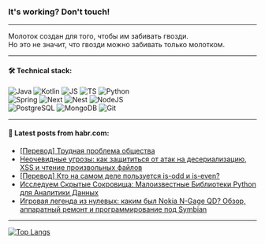 ### It's working? Don't touch!

---
Молоток создан для того, чтобы им забивать гвозди. <br>
Но это не значит, что гвозди можно забивать только молотком.

---

#### 🛠️ Technical stack:

![Java](https://img.shields.io/badge/Java-informational?logo=Oracle&style=flat&logoColor=white&color=FF4500)
![Kotlin](https://img.shields.io/badge/Kotlin-informational?logo=Kotlin&style=flat&logoColor=white&color=774D97)
![JS](https://img.shields.io/badge/JS-informational?logo=javaScript&style=flat&logoColor=black&color=F7Df1E)
![TS](https://img.shields.io/badge/TypeScript-informational?logo=typeScript&style=flat&logoColor=black&color=017acc)
![Python](https://img.shields.io/badge/Python-informational?logo=Python&style=flat&logoColor=black&color=ffdd54) <br>
![Spring](https://img.shields.io/badge/SpringBoot-informational?logo=SpringBoot&style=flat&logoColor=white&color=6DB33F) 
![Next](https://img.shields.io/badge/Next.js-informational?logo=Next.js&style=flat&logoColor=white&color=3671a1)
![Nest](https://img.shields.io/badge/NestJS-informational?logo=NestJS&style=flat&logoColor=white&color=E0234E)
![NodeJS](https://img.shields.io/badge/NodeJS-informational?logo=node.js&style=flat&logoColor=white&color=70A760) <br>
![PostgreSQL](https://img.shields.io/badge/PostgreSQL-informational?logo=PostgreSQL&style=flat&logoColor=white&color=DAA520)
![MongoDB](https://img.shields.io/badge/MongoDB-informational?logo=MongoDB&style=flat&logoColor=white&color=870000)
![Git](https://img.shields.io/badge/Git-informational?logo=git&style=flat&logoColor=white&color=f74e28)

___

#### 💬 Latest posts from habr.com:

<!-- BLOG-POST-LIST:START -->
- [[Перевод] Трудная проблема общества](https://habr.com/ru/articles/787230/?utm_source=habrahabr&utm_medium=rss&utm_campaign=787230)
- [Неочевидные угрозы: как защититься от атак на десериализацию, XSS и чтение произвольных файлов](https://habr.com/ru/companies/StartX/articles/787176/?utm_source=habrahabr&utm_medium=rss&utm_campaign=787176)
- [[Перевод] Кто на самом деле пользуется is-odd и is-even?](https://habr.com/ru/articles/787222/?utm_source=habrahabr&utm_medium=rss&utm_campaign=787222)
- [Исследуем Скрытые Сокровища: Малоизвестные Библиотеки Python для Аналитики Данных](https://habr.com/ru/articles/787218/?utm_source=habrahabr&utm_medium=rss&utm_campaign=787218)
- [Игровая легенда из нулевых: каким был Nokia N-Gage QD? Обзор, аппаратный ремонт и программирование под Symbian](https://habr.com/ru/companies/timeweb/articles/786212/?utm_source=habrahabr&utm_medium=rss&utm_campaign=786212)
<!-- BLOG-POST-LIST:END -->

---
[![Top Langs](https://github-readme-stats-git-master-advtsetting-gmailcom.vercel.app/api/top-langs/?username=zloylis&langs_count=10&hide_title=false&title_color=e6edf3&size_weight=0.5&count_weight=0.5&layout=compact&hide_border=true&theme=dracula)](https://github.com/zloylis)

<!-- ![GitHub stats](https://github-readme-stats-git-master-advtsetting-gmailcom.vercel.app/api?username=zloylis&show_icons=true&hide_border=true&theme=dracula&hide_title=true&include_all_commits=true&count_private=true&hide=contribs&hide_rank=true) -->
